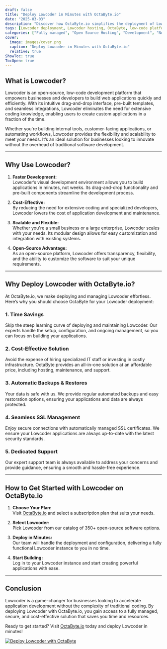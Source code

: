 ```yaml
---
draft: false
title: "Deploy Lowcoder in Minutes with OctaByte.io"
date: "2025-03-03"
description: "Discover how OctaByte.io simplifies the deployment of Lowcoder, a powerful open-source low-code platform, enabling you to build applications faster and more efficiently. Learn why deploying Lowcoder with OctaByte is the smart choice for businesses seeking time savings, cost-effectiveness, and expert support."
tags: [Lowcoder deployment, Lowcoder hosting, OctaByte, low-code platform, managed open-source software, time-saving software deployment, cost-effective IT solutions, automated backups, SSL management, expert support]
categories: ["Fully managed", "Open Source Hosting", "Development", "Nocode Lowcode", "Lowcoder"]
cover:
  image: images/cover.png
  caption: "Deploy Lowcoder in Minutes with OctaByte.io"
  relative: true
ShowToc: true
TocOpen: true
---
```



## What is Lowcoder?

Lowcoder is an open-source, low-code development platform that empowers businesses and developers to build web applications quickly and efficiently. With its intuitive drag-and-drop interface, pre-built templates, and seamless integrations, Lowcoder eliminates the need for extensive coding knowledge, enabling users to create custom applications in a fraction of the time.

Whether you're building internal tools, customer-facing applications, or automating workflows, Lowcoder provides the flexibility and scalability to meet your needs. It’s an ideal solution for businesses looking to innovate without the overhead of traditional software development.

---

## Why Use Lowcoder?

1. **Faster Development:**  
   Lowcoder’s visual development environment allows you to build applications in minutes, not weeks. Its drag-and-drop functionality and pre-built components streamline the development process.

2. **Cost-Effective:**  
   By reducing the need for extensive coding and specialized developers, Lowcoder lowers the cost of application development and maintenance.

3. **Scalable and Flexible:**  
   Whether you're a small business or a large enterprise, Lowcoder scales with your needs. Its modular design allows for easy customization and integration with existing systems.

4. **Open-Source Advantage:**  
   As an open-source platform, Lowcoder offers transparency, flexibility, and the ability to customize the software to suit your unique requirements.

---

## Why Deploy Lowcoder with OctaByte.io?

At OctaByte.io, we make deploying and managing Lowcoder effortless. Here’s why you should choose OctaByte for your Lowcoder deployment:

### 1. **Time Savings**  
   Skip the steep learning curve of deploying and maintaining Lowcoder. Our experts handle the setup, configuration, and ongoing management, so you can focus on building your applications.

### 2. **Cost-Effective Solution**  
   Avoid the expense of hiring specialized IT staff or investing in costly infrastructure. OctaByte provides an all-in-one solution at an affordable price, including hosting, maintenance, and support.

### 3. **Automatic Backups & Restores**  
   Your data is safe with us. We provide regular automated backups and easy restoration options, ensuring your applications and data are always protected.

### 4. **Seamless SSL Management**  
   Enjoy secure connections with automatically managed SSL certificates. We ensure your Lowcoder applications are always up-to-date with the latest security standards.

### 5. **Dedicated Support**  
   Our expert support team is always available to address your concerns and provide guidance, ensuring a smooth and hassle-free experience.

---

## How to Get Started with Lowcoder on OctaByte.io

1. **Choose Your Plan:**  
   Visit [OctaByte.io](https://octabyte.io) and select a subscription plan that suits your needs.

2. **Select Lowcoder:**  
   Pick Lowcoder from our catalog of 350+ open-source software options.

3. **Deploy in Minutes:**  
   Our team will handle the deployment and configuration, delivering a fully functional Lowcoder instance to you in no time.

4. **Start Building:**  
   Log in to your Lowcoder instance and start creating powerful applications with ease.

---

## Conclusion

Lowcoder is a game-changer for businesses looking to accelerate application development without the complexity of traditional coding. By deploying Lowcoder with OctaByte.io, you gain access to a fully managed, secure, and cost-effective solution that saves you time and resources.

Ready to get started? Visit [OctaByte.io](https://octabyte.io) today and deploy Lowcoder in minutes!

[![Deploy Lowcoder with OctaByte](/images/deploy-on-octabyte.png)](https://octabyte.io/fully-managed-open-source-services/development/nocode-lowcode/lowcoder)